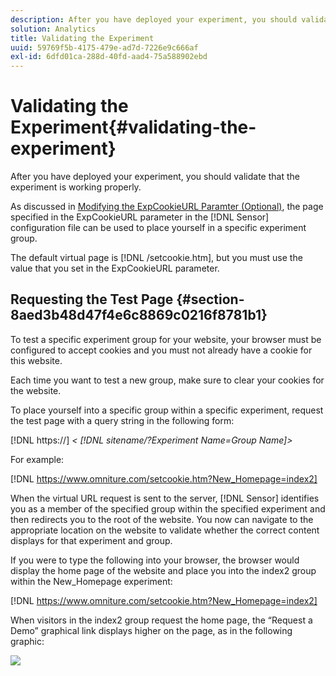 ```yaml
---
description: After you have deployed your experiment, you should validate that the experiment is working properly.
solution: Analytics
title: Validating the Experiment
uuid: 59769f5b-4175-479e-ad7d-7226e9c666af
exl-id: 6dfd01ca-288d-40fd-aad4-75a588902ebd
---
```

# Validating the Experiment{#validating-the-experiment}

After you have deployed your experiment, you should validate that the experiment is working properly.

As discussed in [Modifying the ExpCookieURL Paramter (Optional)](../../home/c-undst-ctrld-exp/t-en-ctrld-exp/c-mod-expckurl-prm.md#concept-215bf86bab4e4ec0b0cc803ec48a8fcf), the page specified in the ExpCookieURL parameter in the [!DNL Sensor] configuration file can be used to place yourself in a specific experiment group.

The default virtual page is [!DNL /setcookie.htm], but you must use the value that you set in the ExpCookieURL parameter.

## Requesting the Test Page {#section-8aed3b48d47f4e6c8869c0216f8781b1}

To test a specific experiment group for your website, your browser must be configured to accept cookies and you must not already have a cookie for this website.

Each time you want to test a new group, make sure to clear your cookies for the website.

To place yourself into a specific group within a specific experiment, request the test page with a query string in the following form:

[!DNL https://] *< [!DNL sitename/?Experiment Name=Group Name]>*

For example:

[!DNL https://www.omniture.com/setcookie.htm?New_Homepage=index2]

When the virtual URL request is sent to the server, [!DNL Sensor] identifies you as a member of the specified group within the specified experiment and then redirects you to the root of the website. You now can navigate to the appropriate location on the website to validate whether the correct content displays for that experiment and group.

If you were to type the following into your browser, the browser would display the home page of the website and place you into the index2 group within the New_Homepage experiment:

[!DNL https://www.omniture.com/setcookie.htm?New_Homepage=index2]

When visitors in the index2 group request the home page, the “Request a Demo” graphical link displays higher on the page, as in the following graphic:

![](assets/TestPage.png)
